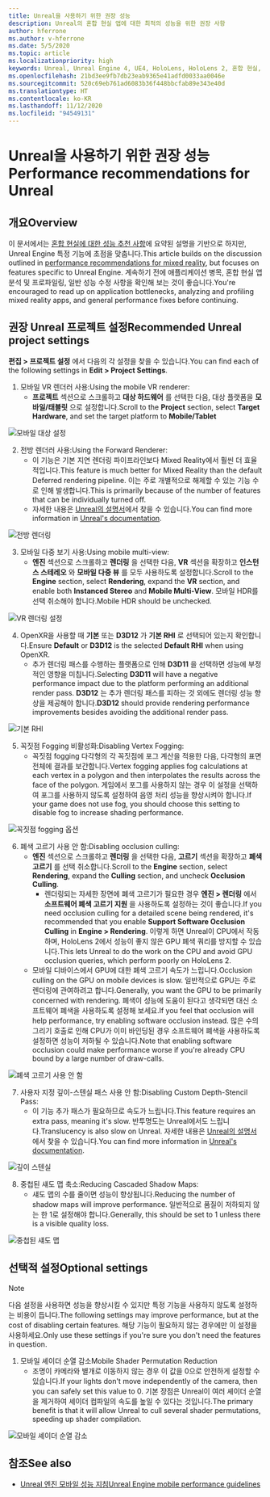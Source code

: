 ```yaml
---
title: Unreal을 사용하기 위한 권장 성능
description: Unreal의 혼합 현실 앱에 대한 최적의 성능을 위한 권장 사항
author: hferrone
ms.author: v-hferrone
ms.date: 5/5/2020
ms.topic: article
ms.localizationpriority: high
keywords: Unreal, Unreal Engine 4, UE4, HoloLens, HoloLens 2, 혼합 현실, 성능, 최적화, 설정, 설명서
ms.openlocfilehash: 21bd3ee9fb7db23eab9365e41adfd0033aa0046e
ms.sourcegitcommit: 520c69eb761ad6083b36f448bbcfab89e343e40d
ms.translationtype: HT
ms.contentlocale: ko-KR
ms.lasthandoff: 11/12/2020
ms.locfileid: "94549131"
---
```

# <a name="performance-recommendations-for-unreal"></a><span data-ttu-id="ad8d0-104">Unreal을 사용하기 위한 권장 성능</span><span class="sxs-lookup"><span data-stu-id="ad8d0-104">Performance recommendations for Unreal</span></span>

## <a name="overview"></a><span data-ttu-id="ad8d0-105">개요</span><span class="sxs-lookup"><span data-stu-id="ad8d0-105">Overview</span></span>

<span data-ttu-id="ad8d0-106">이 문서에서는 [혼합 현실에 대한 성능 추천 사항](../platform-capabilities-and-apis/understanding-performance-for-mixed-reality.md)에 요약된 설명을 기반으로 하지만, Unreal Engine 특정 기능에 초점을 맞춥니다.</span><span class="sxs-lookup"><span data-stu-id="ad8d0-106">This article builds on the discussion outlined in [performance recommendations for mixed reality](../platform-capabilities-and-apis/understanding-performance-for-mixed-reality.md), but focuses on features specific to Unreal Engine.</span></span> <span data-ttu-id="ad8d0-107">계속하기 전에 애플리케이션 병목, 혼합 현실 앱 분석 및 프로파일링, 일반 성능 수정 사항을 확인해 보는 것이 좋습니다.</span><span class="sxs-lookup"><span data-stu-id="ad8d0-107">You're encouraged to read up on application bottlenecks, analyzing and profiling mixed reality apps, and general performance fixes before continuing.</span></span>

## <a name="recommended-unreal-project-settings"></a><span data-ttu-id="ad8d0-108">권장 Unreal 프로젝트 설정</span><span class="sxs-lookup"><span data-stu-id="ad8d0-108">Recommended Unreal project settings</span></span>
<span data-ttu-id="ad8d0-109">**편집 > 프로젝트 설정** 에서 다음의 각 설정을 찾을 수 있습니다.</span><span class="sxs-lookup"><span data-stu-id="ad8d0-109">You can find each of the following settings in **Edit > Project Settings**.</span></span>

1. <span data-ttu-id="ad8d0-110">모바일 VR 렌더러 사용:</span><span class="sxs-lookup"><span data-stu-id="ad8d0-110">Using the mobile VR renderer:</span></span>
    * <span data-ttu-id="ad8d0-111">**프로젝트** 섹션으로 스크롤하고 **대상 하드웨어** 를 선택한 다음, 대상 플랫폼을 **모바일/태블릿** 으로 설정합니다.</span><span class="sxs-lookup"><span data-stu-id="ad8d0-111">Scroll to the **Project** section, select **Target Hardware**, and set the target platform to **Mobile/Tablet**</span></span>

![모바일 대상 설정](images/unreal/performance-recommendations-img-01.png)

2. <span data-ttu-id="ad8d0-113">전방 렌더러 사용:</span><span class="sxs-lookup"><span data-stu-id="ad8d0-113">Using the Forward Renderer:</span></span> 
    * <span data-ttu-id="ad8d0-114">이 기능은 기본 지연 렌더링 파이프라인보다 Mixed Reality에서 훨씬 더 효율적입니다.</span><span class="sxs-lookup"><span data-stu-id="ad8d0-114">This feature is much better for Mixed Reality than the default Deferred rendering pipeline.</span></span> <span data-ttu-id="ad8d0-115">이는 주로 개별적으로 해제할 수 있는 기능 수로 인해 발생합니다.</span><span class="sxs-lookup"><span data-stu-id="ad8d0-115">This is primarily because of the number of features that can be individually turned off.</span></span> 
    * <span data-ttu-id="ad8d0-116">자세한 내용은 [Unreal의 설명서](https://docs.unrealengine.com/Platforms/VR/DevelopVR/VRPerformance/index.html)에서 찾을 수 있습니다.</span><span class="sxs-lookup"><span data-stu-id="ad8d0-116">You can find more information in [Unreal's documentation](https://docs.unrealengine.com/Platforms/VR/DevelopVR/VRPerformance/index.html).</span></span>

![전방 렌더링](images/unreal/performance-recommendations-img-04.png)

3. <span data-ttu-id="ad8d0-118">모바일 다중 보기 사용:</span><span class="sxs-lookup"><span data-stu-id="ad8d0-118">Using mobile multi-view:</span></span>
    * <span data-ttu-id="ad8d0-119">**엔진** 섹션으로 스크롤하고 **렌더링** 을 선택한 다음, **VR** 섹션을 확장하고 **인스턴스 스테레오** 와 **모바일 다중 뷰** 를 모두 사용하도록 설정합니다.</span><span class="sxs-lookup"><span data-stu-id="ad8d0-119">Scroll to the **Engine** section, select **Rendering**, expand the **VR** section, and enable both **Instanced Stereo** and **Mobile Multi-View**.</span></span> <span data-ttu-id="ad8d0-120">모바일 HDR를 선택 취소해야 합니다.</span><span class="sxs-lookup"><span data-stu-id="ad8d0-120">Mobile HDR should be unchecked.</span></span>

![VR 렌더링 설정](images/unreal/performance-recommendations-img-03.png)

4. <span data-ttu-id="ad8d0-122">OpenXR을 사용할 때 **기본** 또는 **D3D12** 가 **기본 RHI** 로 선택되어 있는지 확인합니다.</span><span class="sxs-lookup"><span data-stu-id="ad8d0-122">Ensure **Default** or **D3D12** is the selected **Default RHI** when using OpenXR.</span></span>
    * <span data-ttu-id="ad8d0-123">추가 렌더링 패스를 수행하는 플랫폼으로 인해 **D3D11** 을 선택하면 성능에 부정적인 영향을 미칩니다.</span><span class="sxs-lookup"><span data-stu-id="ad8d0-123">Selecting **D3D11** will have a negative performance impact due to the platform performing an additional render pass.</span></span> <span data-ttu-id="ad8d0-124">**D3D12** 는 추가 렌더링 패스를 피하는 것 외에도 렌더링 성능 향상을 제공해야 합니다.</span><span class="sxs-lookup"><span data-stu-id="ad8d0-124">**D3D12** should provide rendering performance improvements besides avoiding the additional render pass.</span></span>

![기본 RHI](images/unreal/performance-recommendations-img-09.png)

5. <span data-ttu-id="ad8d0-126">꼭짓점 Fogging 비활성화:</span><span class="sxs-lookup"><span data-stu-id="ad8d0-126">Disabling Vertex Fogging:</span></span> 
    * <span data-ttu-id="ad8d0-127">꼭짓점 fogging 다각형의 각 꼭짓점에 포그 계산을 적용한 다음, 다각형의 표면 전체에 결과를 보간합니다.</span><span class="sxs-lookup"><span data-stu-id="ad8d0-127">Vertex fogging applies fog calculations at each vertex in a polygon and then interpolates the results across the face of the polygon.</span></span> <span data-ttu-id="ad8d0-128">게임에서 포그를 사용하지 않는 경우 이 설정을 선택하여 포그를 사용하지 않도록 설정하여 음영 처리 성능을 향상시켜야 합니다.</span><span class="sxs-lookup"><span data-stu-id="ad8d0-128">If your game does not use fog, you should choose this setting to disable fog to increase shading performance.</span></span>

![꼭짓점 fogging 옵션](images/unreal/performance-recommendations-img-05.png)

6. <span data-ttu-id="ad8d0-130">폐색 고르기 사용 안 함:</span><span class="sxs-lookup"><span data-stu-id="ad8d0-130">Disabling occlusion culling:</span></span>
    * <span data-ttu-id="ad8d0-131">**엔진** 섹션으로 스크롤하고 **렌더링** 을 선택한 다음, **고르기** 섹션을 확장하고 **폐색 고르기** 를 선택 취소합니다.</span><span class="sxs-lookup"><span data-stu-id="ad8d0-131">Scroll to the **Engine** section, select **Rendering**, expand the **Culling** section, and uncheck **Occlusion Culling**.</span></span>
        + <span data-ttu-id="ad8d0-132">렌더링되는 자세한 장면에 폐색 고르기가 필요한 경우 **엔진 > 렌더링** 에서 **소프트웨어 폐색 고르기 지원** 을 사용하도록 설정하는 것이 좋습니다.</span><span class="sxs-lookup"><span data-stu-id="ad8d0-132">If you need occlusion culling for a detailed scene being rendered, it's recommended that you enable **Support Software Occlusion Culling** in **Engine > Rendering**.</span></span> <span data-ttu-id="ad8d0-133">이렇게 하면 Unreal이 CPU에서 작동하며, HoloLens 2에서 성능이 좋지 않은 GPU 폐색 쿼리를 방지할 수 있습니다.</span><span class="sxs-lookup"><span data-stu-id="ad8d0-133">This lets Unreal to do the work on the CPU and avoid GPU occlusion queries, which perform poorly on HoloLens 2.</span></span>
    * <span data-ttu-id="ad8d0-134">모바일 디바이스에서 GPU에 대한 폐색 고르기 속도가 느립니다.</span><span class="sxs-lookup"><span data-stu-id="ad8d0-134">Occlusion culling on the GPU on mobile devices is slow.</span></span> <span data-ttu-id="ad8d0-135">일반적으로 GPU는 주로 렌더링에 관여하려고 합니다.</span><span class="sxs-lookup"><span data-stu-id="ad8d0-135">Generally, you want the GPU to be primarily concerned with rendering.</span></span> <span data-ttu-id="ad8d0-136">폐색이 성능에 도움이 된다고 생각되면 대신 소프트웨어 폐색을 사용하도록 설정해 보세요.</span><span class="sxs-lookup"><span data-stu-id="ad8d0-136">If you feel that occlusion will help performance, try enabling software occlusion instead.</span></span> <span data-ttu-id="ad8d0-137">많은 수의 그리기 호출로 인해 CPU가 이미 바인딩된 경우 소프트웨어 폐색을 사용하도록 설정하면 성능이 저하될 수 있습니다.</span><span class="sxs-lookup"><span data-stu-id="ad8d0-137">Note that enabling software occlusion could make performance worse if you're already CPU bound by a large number of draw-calls.</span></span>

![폐색 고르기 사용 안 함](images/unreal/performance-recommendations-img-02.png)

7. <span data-ttu-id="ad8d0-139">사용자 지정 깊이-스텐실 패스 사용 안 함:</span><span class="sxs-lookup"><span data-stu-id="ad8d0-139">Disabling Custom Depth-Stencil Pass:</span></span>
    * <span data-ttu-id="ad8d0-140">이 기능 추가 패스가 필요하므로 속도가 느립니다.</span><span class="sxs-lookup"><span data-stu-id="ad8d0-140">This feature requires an extra pass, meaning it's slow.</span></span> <span data-ttu-id="ad8d0-141">반투명도는 Unreal에서도 느립니다.</span><span class="sxs-lookup"><span data-stu-id="ad8d0-141">Translucency is also slow on Unreal.</span></span> <span data-ttu-id="ad8d0-142">자세한 내용은 [Unreal의 설명서](https://docs.unrealengine.com/Engine/Performance/Guidelines/index.html)에서 찾을 수 있습니다.</span><span class="sxs-lookup"><span data-stu-id="ad8d0-142">You can find more information in [Unreal's documentation](https://docs.unrealengine.com/Engine/Performance/Guidelines/index.html).</span></span>

![깊이 스텐실](images/unreal/performance-recommendations-img-06.png)

8. <span data-ttu-id="ad8d0-144">중첩된 섀도 맵 축소:</span><span class="sxs-lookup"><span data-stu-id="ad8d0-144">Reducing Cascaded Shadow Maps:</span></span> 
    * <span data-ttu-id="ad8d0-145">섀도 맵의 수를 줄이면 성능이 향상됩니다.</span><span class="sxs-lookup"><span data-stu-id="ad8d0-145">Reducing the number of shadow maps will improve performance.</span></span> <span data-ttu-id="ad8d0-146">일반적으로 품질이 저하되지 않는 한 1로 설정해야 합니다.</span><span class="sxs-lookup"><span data-stu-id="ad8d0-146">Generally, this should be set to 1 unless there is a visible quality loss.</span></span> 

![중첩된 섀도 맵](images/unreal/performance-recommendations-img-07.png)

## <a name="optional-settings"></a><span data-ttu-id="ad8d0-148">선택적 설정</span><span class="sxs-lookup"><span data-stu-id="ad8d0-148">Optional settings</span></span>

> [!NOTE]
> <span data-ttu-id="ad8d0-149">다음 설정을 사용하면 성능을 향상시킬 수 있지만 특정 기능을 사용하지 않도록 설정하는 비용이 듭니다.</span><span class="sxs-lookup"><span data-stu-id="ad8d0-149">The following settings may improve performance, but at the cost of disabling certain features.</span></span> <span data-ttu-id="ad8d0-150">해당 기능이 필요하지 않는 경우에만 이 설정을 사용하세요.</span><span class="sxs-lookup"><span data-stu-id="ad8d0-150">Only use these settings if you're sure you don't need the features in question.</span></span>

1. <span data-ttu-id="ad8d0-151">모바일 셰이더 순열 감소</span><span class="sxs-lookup"><span data-stu-id="ad8d0-151">Mobile Shader Permutation Reduction</span></span>
    * <span data-ttu-id="ad8d0-152">조명이 카메라와 별개로 이동하지 않는 경우 이 값을 0으로 안전하게 설정할 수 있습니다.</span><span class="sxs-lookup"><span data-stu-id="ad8d0-152">If your lights don't move independently of the camera, then you can safely set this value to 0.</span></span> <span data-ttu-id="ad8d0-153">기본 장점은 Unreal이 여러 셰이더 순열을 제거하여 셰이더 컴파일의 속도를 높일 수 있다는 것입니다.</span><span class="sxs-lookup"><span data-stu-id="ad8d0-153">The primary benefit is that it will allow Unreal to cull several shader permutations, speeding up shader compilation.</span></span>

![모바일 셰이더 순열 감소](images/unreal/performance-recommendations-img-08.png)

## <a name="see-also"></a><span data-ttu-id="ad8d0-155">참조</span><span class="sxs-lookup"><span data-stu-id="ad8d0-155">See also</span></span>
* [<span data-ttu-id="ad8d0-156">Unreal 엔진 모바일 성능 지침</span><span class="sxs-lookup"><span data-stu-id="ad8d0-156">Unreal Engine mobile performance guidelines</span></span>]( https://docs.unrealengine.com/Platforms/Mobile/Performance/index.html)